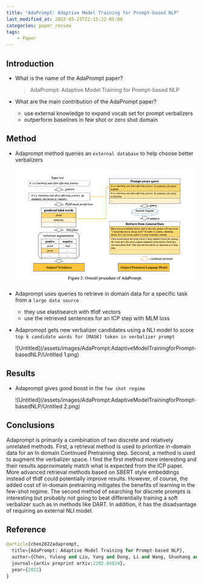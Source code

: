 ```yaml
---
title: "AdaPrompt: Adaptive Model Training for Prompt-based NLP"
last_modified_at: 2022-03-23T22:15:22-05:00
categories: paper_review
tags:
    - Paper
---
```

## Introduction

- What is the name of the AdaPrompt paper?
    
    > AdaPrompt: Adaptive Model Training for Prompt-based NLP
    > 
- What are the main contribution of the AdaPrompt paper?
    - use external knowledge to expand vocab set for prompt verbalizers
    - outperform baselines in few shot or zero shot domain

## Method

- Adaprompt method queries an `external database` to help choose better verbalizers
    
    ![Untitled](/assets/images/AdaPrompt:AdaptiveModelTrainingforPrompt-basedNLP/Untitled.png)
    
- Adaprompt uses queries to retrieve in domain data for a specific task from a `large data source`
    - they use elastisearch with tfidf vectors
    - use the retrieved sentences for an ICP step with MLM loss
- Adapromopt gets new verbalizer candidates using a NLI model to score `top k candidate words for [MASK] token in verbalizer prompt`
    
    ![Untitled](/assets/images/AdaPrompt:AdaptiveModelTrainingforPrompt-basedNLP/Untitled 1.png)
    

## Results

- Adaprompt gives good boost in the `few shot regime`
    
    ![Untitled](/assets/images/AdaPrompt:AdaptiveModelTrainingforPrompt-basedNLP/Untitled 2.png)
    

## Conclusions

Adaprompt is primarily a combination of two discrete and relatively unrelated methods. First, a retrieval method is used to prioritize in-domain data for an In domain Continued Pretraining step. Second, a method is used to augment the verbalizer space. I find the first method more interesting and their results approximately match what is expected from the ICP paper. More advanced retrieval methods based on SBERT style embeddings instead of tfidf could potentially improve results. However, of course, the added cost of in-domain pretraining mitigates the benefits of learning in the few-shot regime.  The second method of searching for discrete prompts is interesting but probably not going to beat differentially training a soft verbalizer such as in methods like DART. In addition, it has the disadvantage of requiring an external NLI model. 

## Reference

```python
@article{chen2022adaprompt,
  title={AdaPrompt: Adaptive Model Training for Prompt-based NLP},
  author={Chen, Yulong and Liu, Yang and Dong, Li and Wang, Shuohang and Zhu, Chenguang and Zeng, Michael and Zhang, Yue},
  journal={arXiv preprint arXiv:2202.04824},
  year={2022}
}
```